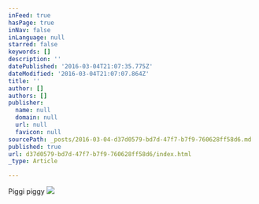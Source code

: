 ```yaml
---
inFeed: true
hasPage: true
inNav: false
inLanguage: null
starred: false
keywords: []
description: ''
datePublished: '2016-03-04T21:07:35.775Z'
dateModified: '2016-03-04T21:07:07.864Z'
title: ''
author: []
authors: []
publisher:
  name: null
  domain: null
  url: null
  favicon: null
sourcePath: _posts/2016-03-04-d37d0579-bd7d-47f7-b7f9-760628ff58d6.md
published: true
url: d37d0579-bd7d-47f7-b7f9-760628ff58d6/index.html
_type: Article

---
```

Piggi piggy
![](https://the-grid-user-content.s3-us-west-2.amazonaws.com/944ab4b8-5540-4663-b5d0-9e23f4911417.jpg)